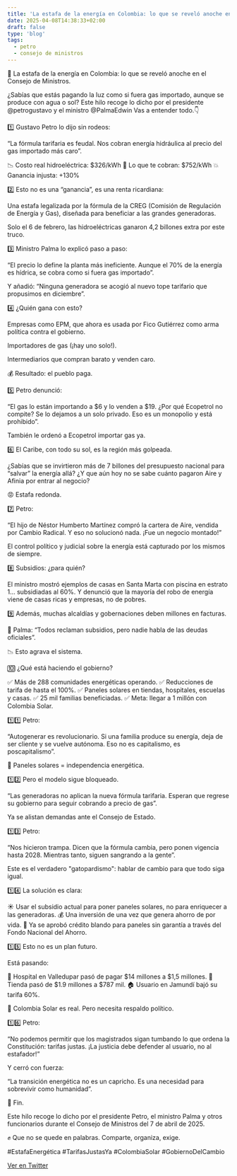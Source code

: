 ```yaml
---
title: 'La estafa de la energía en Colombia: lo que se reveló anoche en el Consejo de Ministros'
date: 2025-04-08T14:38:33+02:00
draft: false
type: 'blog'
tags: 
  - petro
  - consejo de ministros
---
```


🧵 La estafa de la energía en Colombia: lo que se reveló anoche en el Consejo de Ministros.

¿Sabías que estás pagando la luz como si fuera gas importado, aunque se produce con agua o sol? Este hilo recoge lo dicho por el presidente
@petrogustavo
  y el ministro
@PalmaEdwin
  Vas a entender todo.👇

1️⃣ Gustavo Petro lo dijo sin rodeos:

“La fórmula tarifaria es feudal. Nos cobran energía hidráulica al precio del gas importado más caro”.

📉 Costo real hidroeléctrica: $326/kWh
💸 Lo que te cobran: $752/kWh
💥 Ganancia injusta: +130%

2️⃣ Esto no es una “ganancia”, es una renta ricardiana:

Una estafa legalizada por la fórmula de la CREG (Comisión de Regulación de Energía y Gas), diseñada para beneficiar a las grandes generadoras.

Solo el 6 de febrero, las hidroeléctricas ganaron 4,2 billones extra por este truco.

3️⃣ Ministro Palma lo explicó paso a paso:

“El precio lo define la planta más ineficiente. Aunque el 70% de la energía es hídrica, se cobra como si fuera gas importado”.

Y añadió: “Ninguna generadora se acogió al nuevo tope tarifario que propusimos en diciembre”.

4️⃣ ¿Quién gana con esto?

Empresas como EPM, que ahora es usada por Fico Gutiérrez como arma política contra el gobierno.

Importadores de gas (¡hay uno solo!).

Intermediarios que compran barato y venden caro.

💰 Resultado: el pueblo paga.

5️⃣ Petro denunció:

“El gas lo están importando a $6 y lo venden a $19. ¿Por qué Ecopetrol no compite? Se lo dejamos a un solo privado. Eso es un monopolio y está prohibido”.

También le ordenó a Ecopetrol importar gas ya.

6️⃣ El Caribe, con todo su sol, es la región más golpeada.

¿Sabías que se invirtieron más de 7 billones del presupuesto nacional para “salvar” la energía allá?
¿Y que aún hoy no se sabe cuánto pagaron Aire y Afinia por entrar al negocio?

😡 Estafa redonda.

7️⃣ Petro:

“El hijo de Néstor Humberto Martínez compró la cartera de Aire, vendida por Cambio Radical. Y eso no solucionó nada. ¡Fue un negocio montado!”

El control político y judicial sobre la energía está capturado por los mismos de siempre.

8️⃣ Subsidios: ¿para quién?

El ministro mostró ejemplos de casas en Santa Marta con piscina en estrato 1… subsidiadas al 60%. Y denunció que la mayoría del robo de energía viene de casas ricas y empresas, no de pobres.

9️⃣ Además, muchas alcaldías y gobernaciones deben millones en facturas.

💬 Palma: “Todos reclaman subsidios, pero nadie habla de las deudas oficiales”.

📉 Esto agrava el sistema.

🔟 ¿Qué está haciendo el gobierno?

✅ Más de 288 comunidades energéticas operando.
✅ Reducciones de tarifa de hasta el 100%.
✅ Paneles solares en tiendas, hospitales, escuelas y casas.
✅ 25 mil familias beneficiadas.
✅ Meta: llegar a 1 millón con Colombia Solar.

1️⃣1️⃣ Petro:

“Autogenerar es revolucionario. Si una familia produce su energía, deja de ser cliente y se vuelve autónoma. Eso no es capitalismo, es poscapitalismo”.

🔋 Paneles solares = independencia energética.

1️⃣2️⃣ Pero el modelo sigue bloqueado.

“Las generadoras no aplican la nueva fórmula tarifaria. Esperan que regrese su gobierno para seguir cobrando a precio de gas”.

Ya se alistan demandas ante el Consejo de Estado.

1️⃣3️⃣ Petro:

“Nos hicieron trampa. Dicen que la fórmula cambia, pero ponen vigencia hasta 2028. Mientras tanto, siguen sangrando a la gente”.

Este es el verdadero "gatopardismo": hablar de cambio para que todo siga igual.

1️⃣4️⃣ La solución es clara:

☀️ Usar el subsidio actual para poner paneles solares, no para enriquecer a las generadoras.
💰 Una inversión de una vez que genera ahorro de por vida.
🧱 Ya se aprobó crédito blando para paneles sin garantía a través del Fondo Nacional del Ahorro.

1️⃣5️⃣ Esto no es un plan futuro.

Está pasando:

🏥 Hospital en Valledupar pasó de pagar $14 millones a $1,5 millones.
🏪 Tienda pasó de $1.9 millones a $787 mil.
🏠 Usuario en Jamundí bajó su tarifa 60%.

🔋 Colombia Solar es real. Pero necesita respaldo político.

1️⃣6️⃣ Petro:

“No podemos permitir que los magistrados sigan tumbando lo que ordena la Constitución: tarifas justas. ¡La justicia debe defender al usuario, no al estafador!”

Y cerró con fuerza:

“La transición energética no es un capricho. Es una necesidad para sobrevivir como humanidad”.

🧵 Fin.

Este hilo recoge lo dicho por el presidente Petro, el ministro Palma y otros funcionarios durante el Consejo de Ministros del 7 de abril de 2025.

✊ Que no se quede en palabras. Comparte, organiza, exige.

#EstafaEnergética
#TarifasJustasYa
#ColombiaSolar
#GobiernoDelCambio

[Ver en Twitter](https://x.com/ShameelThahir/status/1909570449618411843)
